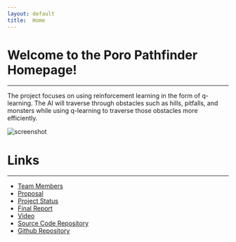 ```yaml
---
layout: default
title:  Home
---
```


# Welcome to the Poro Pathfinder Homepage!
---
The project focuses on using reinforcement learning in the form
of q-learning.  The AI will traverse through obstacles such as 
hills, pitfalls, and monsters while using q-learning to traverse
those obstacles more efficiently.

![screenshot](https://raw.githubusercontent.com/ctypewriter/Poro-Pathfinder/master/docs/screenshot2.png)

# Links
---
- [Team Members][team]
- [Proposal][prop]
- [Project Status][stat]
- [Final Report][final]
- [Video][vid]
- [Source Code Repository][code_rep]
- [Github Repository][git_rep]

[team]: https://ctypewriter.github.io/Poro-Pathfinder/team.html
[code_rep]: https://github.com/ctypewriter/Poro-Pathfinder/tree/master/code
[prop]: https://ctypewriter.github.io/Poro-Pathfinder/proposal.html
[stat]: https://ctypewriter.github.io/Poro-Pathfinder/status.html
[final]: https://ctypewriter.github.io/Poro-Pathfinder/final.html
[vid]: https://www.youtube.com/watch?v=7FZ7O4REYaA&feature=youtu.be
[git_rep]: https://github.com/ctypewriter/Poro-Pathfinder
